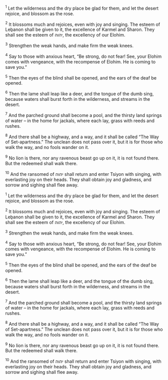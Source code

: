 <sup>1</sup> Let the wilderness and the dry place be glad for them, and let the desert rejoice, and blossom as the rose.

<sup>2</sup> It blossoms much and rejoices, even with joy and singing. The esteem of Leḇanon shall be given to it, the excellence of Karmel and Sharon. They shall see the esteem of יהוה, the excellency of our Elohim.

<sup>3</sup> Strengthen the weak hands, and make firm the weak knees.

<sup>4</sup> Say to those with anxious heart, “Be strong, do not fear! See, your Elohim comes with vengeance, with the recompense of Elohim. He is coming to save you.”

<sup>5</sup> Then the eyes of the blind shall be opened, and the ears of the deaf be opened.

<sup>6</sup> Then the lame shall leap like a deer, and the tongue of the dumb sing, because waters shall burst forth in the wilderness, and streams in the desert.

<sup>7</sup> And the parched ground shall become a pool, and the thirsty land springs of water – in the home for jackals, where each lay, grass with reeds and rushes.

<sup>8</sup> And there shall be a highway, and a way, and it shall be called “The Way of Set-apartness.” The unclean does not pass over it, but it is for those who walk the way, and no fools wander on it.

<sup>9</sup> No lion is there, nor any ravenous beast go up on it, it is not found there. But the redeemed shall walk there.

<sup>10</sup> And the ransomed of יהוה shall return and enter Tsiyon with singing, with everlasting joy on their heads. They shall obtain joy and gladness, and sorrow and sighing shall flee away.

<sup>1</sup> Let the wilderness and the dry place be glad for them, and let the desert rejoice, and blossom as the rose.

<sup>2</sup> It blossoms much and rejoices, even with joy and singing. The esteem of Leḇanon shall be given to it, the excellence of Karmel and Sharon. They shall see the esteem of יהוה, the excellency of our Elohim.

<sup>3</sup> Strengthen the weak hands, and make firm the weak knees.

<sup>4</sup> Say to those with anxious heart, “Be strong, do not fear! See, your Elohim comes with vengeance, with the recompense of Elohim. He is coming to save you.”

<sup>5</sup> Then the eyes of the blind shall be opened, and the ears of the deaf be opened.

<sup>6</sup> Then the lame shall leap like a deer, and the tongue of the dumb sing, because waters shall burst forth in the wilderness, and streams in the desert.

<sup>7</sup> And the parched ground shall become a pool, and the thirsty land springs of water – in the home for jackals, where each lay, grass with reeds and rushes.

<sup>8</sup> And there shall be a highway, and a way, and it shall be called “The Way of Set-apartness.” The unclean does not pass over it, but it is for those who walk the way, and no fools wander on it.

<sup>9</sup> No lion is there, nor any ravenous beast go up on it, it is not found there. But the redeemed shall walk there.

<sup>10</sup> And the ransomed of יהוה shall return and enter Tsiyon with singing, with everlasting joy on their heads. They shall obtain joy and gladness, and sorrow and sighing shall flee away.


